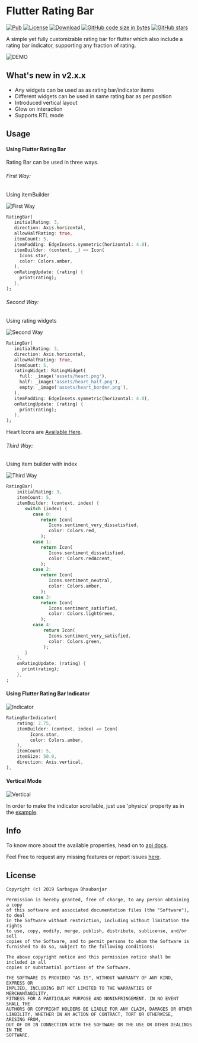 # Flutter Rating Bar

[![Pub](https://img.shields.io/pub/vpre/flutter_rating_bar.svg)](https://pub.dartlang.org/packages/flutter_rating_bar) 
[![License](https://img.shields.io/badge/licence-MIT-orange.svg)](https://github.com/sarbagyastha/flutter_rating_bar/blob/master/LICENSE)
[![Download](https://img.shields.io/badge/download-APK-blueviolet.svg)](https://github.com/sarbagyastha/flutter_rating_bar/raw/master/rating_bar.apk)
[![GitHub code size in bytes](https://img.shields.io/github/languages/code-size/sarbagyastha/flutter_rating_bar.svg)](https://github.com/sarbagyastha/flutter_rating_bar)
[![GitHub stars](https://img.shields.io/github/stars/sarbagyastha/flutter_rating_bar.svg?style=social)](https://github.com/sarbagyastha/flutter_rating_bar)




A simple yet fully customizable rating bar for flutter which also include a rating bar indicator, supporting any fraction of rating.

![DEMO](flutter_rating_bar.gif) 

## What's new in v2.x.x
- Any widgets can be used as as rating bar/indicator items
- Different widgets can be used in same rating bar as per position
- Introduced vertical layout
- Glow on interaction
- Supports RTL mode


## Usage

#### Using Flutter Rating Bar
Rating Bar can be used in three ways.

###### First Way:
Using itemBuilder

![First Way](images/mode1.jpg) 
```dart
RatingBar(
   initialRating: 3,
   direction: Axis.horizontal,
   allowHalfRating: true,
   itemCount: 5,
   itemPadding: EdgeInsets.symmetric(horizontal: 4.0),
   itemBuilder: (context, _) => Icon(
     Icons.star,
     color: Colors.amber,
   ),
   onRatingUpdate: (rating) {
     print(rating);
   },
);
```

###### Second Way:
Using rating widgets

![Second Way](images/mode2.jpg) 
```dart
RatingBar(
   initialRating: 3,
   direction: Axis.horizontal,
   allowHalfRating: true,
   itemCount: 5,
   ratingWidget: RatingWidget(
     full: _image('assets/heart.png'),
     half: _image('assets/heart_half.png'),
     empty: _image('assets/heart_border.png'),
   ),
   itemPadding: EdgeInsets.symmetric(horizontal: 4.0),
   onRatingUpdate: (rating) {
     print(rating);
   },
);
```
Heart Icons are [Available Here](https://github.com/sarbagyastha/flutter_rating_bar/tree/master/example/assets).

###### Third Way:
Using item builder with index

![Third Way](images/mode3.jpg) 
```dart
RatingBar(
    initialRating: 3,
    itemCount: 5,
    itemBuilder: (context, index) {
       switch (index) {
          case 0:
             return Icon(
                Icons.sentiment_very_dissatisfied,
                color: Colors.red,
             );
          case 1:
             return Icon(
                Icons.sentiment_dissatisfied,
                color: Colors.redAccent,
             );
          case 2:
             return Icon(
                Icons.sentiment_neutral,
                color: Colors.amber,
             );
          case 3:
             return Icon(
                Icons.sentiment_satisfied,
                color: Colors.lightGreen,
             );
          case 4:
              return Icon(
                Icons.sentiment_very_satisfied,
                color: Colors.green,
              );
       }
    },
    onRatingUpdate: (rating) {
      print(rating);
    },
;
```

#### Using Flutter Rating Bar Indicator

![Indicator](images/indicator.jpg) 
```dart
RatingBarIndicator(
    rating: 2.75,
    itemBuilder: (context, index) => Icon(
         Icons.star,
         color: Colors.amber,
    ),
    itemCount: 5,
    itemSize: 50.0,
    direction: Axis.vertical,
),
```

#### Vertical Mode
![Vertical](images/vertical.jpg) 

In order to make the indicator scrollable, just use 'physics' property as in the [example](https://github.com/sarbagyastha/flutter_rating_bar/blob/master/example/lib/main.dart).

## Info
To know more about the available properties, head on to [api docs](https://pub.dartlang.org/documentation/flutter_rating_bar/latest/flutter_rating_bar/flutter_rating_bar-library.html).

Feel Free to request any missing features or report issues [here](https://github.com/sarbagyastha/flutter_rating_bar/issues).

## License

```
Copyright (c) 2019 Sarbagya Dhaubanjar

Permission is hereby granted, free of charge, to any person obtaining a copy
of this software and associated documentation files (the "Software"), to deal
in the Software without restriction, including without limitation the rights
to use, copy, modify, merge, publish, distribute, sublicense, and/or sell
copies of the Software, and to permit persons to whom the Software is
furnished to do so, subject to the following conditions:

The above copyright notice and this permission notice shall be included in all
copies or substantial portions of the Software.

THE SOFTWARE IS PROVIDED "AS IS", WITHOUT WARRANTY OF ANY KIND, EXPRESS OR
IMPLIED, INCLUDING BUT NOT LIMITED TO THE WARRANTIES OF MERCHANTABILITY,
FITNESS FOR A PARTICULAR PURPOSE AND NONINFRINGEMENT. IN NO EVENT SHALL THE
AUTHORS OR COPYRIGHT HOLDERS BE LIABLE FOR ANY CLAIM, DAMAGES OR OTHER
LIABILITY, WHETHER IN AN ACTION OF CONTRACT, TORT OR OTHERWISE, ARISING FROM,
OUT OF OR IN CONNECTION WITH THE SOFTWARE OR THE USE OR OTHER DEALINGS IN THE
SOFTWARE.
```
